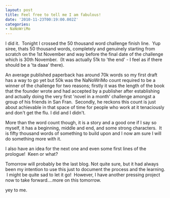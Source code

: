 ```yaml
---
layout: post
title: Feel free to tell me I am fabulous!
date: '2010-11-23T00:19:00.002Z'
categories:
- NaNoWriMo
---
```


I did it.  Tonight I crossed the 50 thousand word challenge finish line.  Yup siree, thats 50 thousand words, completely and genuinely starting from scratch on the 1st November and way before the final date of the challenge which is 30th November.  (It was actually 51k to 'the end' - I feel as if there should be a 'ta daaa' there).

An average published paperback has around 70k words so my first draft has a way to go yet but 50k was the NaNoWriMo count required to be a winner of the challenge for two reasons; firstly it was the length of the book that the founder wrote and had accepted by a publisher after establishing and actually doing the very first 'novel in a month' challenge amongst a group of his friends in San Fran.  Secondly, he reckons this count is just about achievable in that space of time for people who work at it tenaciously and don't get the flu. I did and I didn't.

More than the word count though, it is a story and a good one if I say so myself, it has a beginning, middle and end, and some strong characters.  It is fifty thousand words of something to build upon and I now am sure I will do something more with it.

I also have an idea for the next one and even some first lines of the prologue!  Keen or what?

Tomorrow will probably be the last blog. Not quite sure, but it had always been my intention to use this just to document the process and the learning.  I might be quite sad to let it go!  However, I have another pressing project now to take forward....more on this tomorrow.

yey to me.

